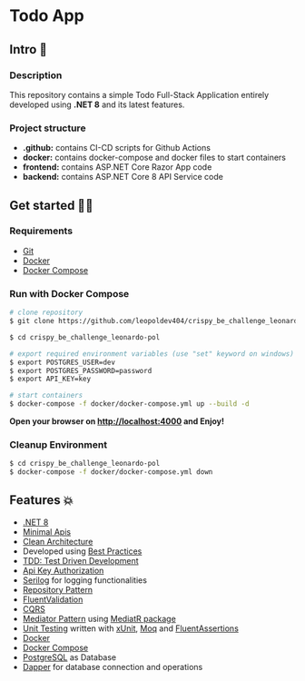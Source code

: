 # Todo App

## Intro 📄

### Description

This repository contains a simple Todo Full-Stack Application entirely developed using **.NET 8** and its latest features.

### Project structure

- **.github:** contains CI-CD scripts for Github Actions
- **docker:** contains docker-compose and docker files to start containers
- **frontend:** contains ASP.NET Core Razor App code
- **backend:** contains ASP.NET Core 8 API Service code

## Get started 👨‍💻

### Requirements

- [Git](https://git-scm.com/)
- [Docker](https://docs.docker.com/)
- [Docker Compose](https://docs.docker.com/)

### Run with **Docker Compose**

```sh
# clone repository
$ git clone https://github.com/leopoldev404/crispy_be_challenge_leonardo-pol.git

$ cd crispy_be_challenge_leonardo-pol

# export required environment variables (use "set" keyword on windows)
$ export POSTGRES_USER=dev
$ export POSTGRES_PASSWORD=password
$ export API_KEY=key

# start containers
$ docker-compose -f docker/docker-compose.yml up --build -d
```

**Open your browser on [http://localhost:4000](http://localhost:4000) and Enjoy!**

### Cleanup Environment

```sh
$ cd crispy_be_challenge_leonardo-pol
$ docker-compose -f docker/docker-compose.yml down
```

## Features 💥

- [.NET 8]()
- [Minimal Apis](https://learn.microsoft.com/en-us/aspnet/core/fundamentals/minimal-apis/overview?view=aspnetcore-8.0)
- [Clean Architecture](https://blog.cleancoder.com/uncle-bob/2012/08/13/the-clean-architecture.html)
- Developed using [Best Practices](https://learn.microsoft.com/en-us/aspnet/core/fundamentals/best-practices?view=aspnetcore-8.0)
- [TDD: Test Driven Development](https://learn.microsoft.com/en-us/visualstudio/test/unit-test-basics?view=vs-2022)
- [Api Key Authorization](https://learn.microsoft.com/en-us/aspnet/core/fundamentals/minimal-apis/security?view=aspnetcore-8.0)
- [Serilog](https://github.com/serilog/serilog) for logging functionalities
- [Repository Pattern](https://learn.microsoft.com/en-us/aspnet/mvc/overview/older-versions/getting-started-with-ef-5-using-mvc-4/implementing-the-repository-and-unit-of-work-patterns-in-an-asp-net-mvc-application)
- [FluentValidation](https://www.nuget.org/packages/FluentValidation)
- [CQRS](https://docs.microsoft.com/en-us/azure/architecture/patterns/cqrs)
- [Mediator Pattern](https://en.wikipedia.org/wiki/Mediator_pattern) using [MediatR package](https://github.com/jbogard/MediatR)
- [Unit Testing]() written with [xUnit](https://xunit.net/), [Moq](https://github.com/devlooped/moq) and [FluentAssertions](https://fluentassertions.com/)
- [Docker](https://docs.docker.com/)
- [Docker Compose](https://docs.docker.com/compose/)
- [PostgreSQL](https://www.postgresql.org/) as Database
- [Dapper](https://www.nuget.org/packages/Dapper) for database connection and operations
